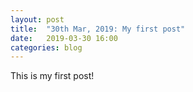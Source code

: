 ```yaml
---
layout: post
title:  "30th Mar, 2019: My first post"
date:   2019-03-30 16:00
categories: blog
---
```


This is my first post!
